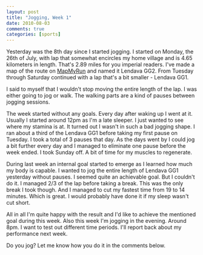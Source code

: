 ```yaml
---
layout: post
title: "Jogging, Week 1"
date: 2010-08-03
comments: true
categories: [sports]
---
```


Yesterday was the 8th day since I started jogging. I started on Monday, the 26th of July, with lap that somewhat encircles my home village and is 4.65 kilometers in length. That's 2.89 miles for you imperial readers. I've made a map of the route on [MapMyRun][mmr] and named it Lendava GG2. From Tuesday through Saturday continued with a lap that's a bit smaller - Lendava GG1.

I said to myself that I wouldn't stop moving the entire length of the lap. I was either going to jog or walk. The walking parts are a kind of pauses between jogging sessions.

The week started without any goals. Every day after waking up I went at it. Usually I started around 12pm as I'm a late sleeper. I just wanted to see where my stamina is at. It turned out I wasn't in such a bad jogging shape. I ran about a third of the Lendava GG1 before taking my first pause on Tuesday. I took a total of 3 pauses that day. As the days went by I could jog a bit further every day and I managed to eliminate one pause before the week ended. I took Sunday off. A bit of time for my muscles to regenerate.

During last week an internal goal started to emerge as I learned how much my body is capable. I wanted to jog the entire length of Lendava GG1 yesterday without pauses. I seemed quite an achievable goal. But I couldn't do it. I managed 2/3 of the lap before taking a break. This was the only break I took though. And I managed to cut my fastest time from 19 to 14 minutes. Which is great. I would probably have done it if my sleep wasn't cut short.

All in all I'm quite happy with the result and I'd like to achieve the mentioned goal during this week. Also this week I'm jogging in the evening. Around 8pm. I want to test out different time periods. I'll report back about my performance next week.

Do you jog? Let me know how you do it in the comments below.

[mmr]: https://www.mapmyrun.com/
